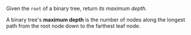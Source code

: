 Given the `root` of a binary tree, return *its maximum depth.*

A binary tree's **maximum depth** is the number of nodes along the longest path from the root node down to the farthest leaf node.
